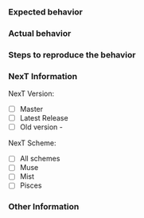 <!-- ATTENTION!
If you want to fast resolve your issue, WRITE IT IT ENGLISH, please. Not all contributors/collaborators know Chinese language and Google translate can't always give true translates on issues. Thanks!
YOU MAY DELETE ALL THIS RECOMENDATIONS AND USE TEMPLATES WHICH PLACED BELOW.
-->

### Expected behavior <!-- (预期行为) -->


### Actual behavior <!-- (实际行为) -->


### Steps to reproduce the behavior <!-- (重现步骤) -->


### NexT Information <!-- (Check one with "x") -->

NexT Version:
- [ ] Master
- [ ] Latest Release
- [ ] Old version - 

NexT Scheme:
- [ ] All schemes
- [ ] Muse
- [ ] Mist
- [ ] Pisces

### Other Information <!-- (Like Browser, System, Screenshots) -->
